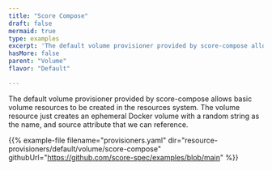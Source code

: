 ```yaml
---
title: "Score Compose"
draft: false
mermaid: true
type: examples
excerpt: 'The default volume provisioner provided by score-compose allows basic volume resources to be created in the resources system. The volume resource just creates an ephemeral Docker volume with a random string as the name, and source attribute that we can reference.'
hasMore: false
parent: "Volume"
flavor: "Default"

---
```


The default volume provisioner provided by score-compose allows basic volume resources to be created in the resources system. The volume resource just creates an ephemeral Docker volume with a random string as the name, and source attribute that we can reference.

{{% example-file filename="provisioners.yaml" dir="resource-provisioners/default/volume/score-compose" githubUrl="https://github.com/score-spec/examples/blob/main" %}}
